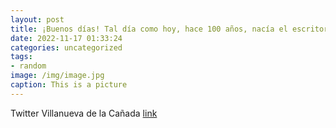 ```yaml
---
layout: post
title: ¡Buenos días! Tal día como hoy, hace 100 años, nacía el escritor JoséSaramago. Para celebrarlo, la Biblioteca Municipal ha prep...
date: 2022-11-17 01:33:24
categories: uncategorized
tags:
- random
image: /img/image.jpg
caption: This is a picture
---
```

Twitter Villanueva de la Cañada [link](https://twitter.com/AytoVDLCanada/status/1592799351243698177)
